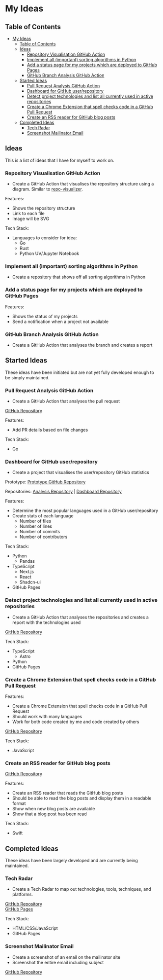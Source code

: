 # My Ideas

## Table of Contents

- [My Ideas](#my-ideas)
  - [Table of Contents](#table-of-contents)
  - [Ideas](#ideas)
    - [Repository Visualisation GitHub Action](#repository-visualisation-github-action)
    - [Implement all (important) sorting algorithms in Python](#implement-all-important-sorting-algorithms-in-python)
    - [Add a status page for my projects which are deployed to GitHub Pages](#add-a-status-page-for-my-projects-which-are-deployed-to-github-pages)
    - [GitHub Branch Analysis GitHub Action](#github-branch-analysis-github-action)
  - [Started Ideas](#started-ideas)
    - [Pull Request Analysis GitHub Action](#pull-request-analysis-github-action)
    - [Dashboard for GitHub user/repository](#dashboard-for-github-userrepository)
    - [Detect project technologies and list all currently used in active repositories](#detect-project-technologies-and-list-all-currently-used-in-active-repositories)
    - [Create a Chrome Extension that spell checks code in a GitHub Pull Request](#create-a-chrome-extension-that-spell-checks-code-in-a-github-pull-request)
    - [Create an RSS reader for GitHub blog posts](#create-an-rss-reader-for-github-blog-posts)
  - [Completed Ideas](#completed-ideas)
    - [Tech Radar](#tech-radar)
    - [Screenshot Mailinator Email](#screenshot-mailinator-email)

## Ideas

This is a list of ideas that I have for myself to work on.

### Repository Visualisation GitHub Action

- Create a GitHub Action that visualises the repository structure using a diagram. Similar to [repo-visualizer](https://github.com/githubocto/repo-visualizer).

Features:

- Shows the repository structure
- Link to each file
- Image will be SVG

Tech Stack:

- Languages to consider for idea:
  - Go
  - Rust
  - Python UV/Jupyter Notebook

### Implement all (important) sorting algorithms in Python

- Create a repository that shows off all sorting algorithms in Python

### Add a status page for my projects which are deployed to GitHub Pages

Features:

- Shows the status of my projects
- Send a notification when a project not available

### GitHub Branch Analysis GitHub Action

- Create a GitHub Action that analyses the branch and creates a report

## Started Ideas

These ideas have been initiated but are not yet fully developed enough to be simply maintained.

### Pull Request Analysis GitHub Action

- Create a GitHub Action that analyses the pull request

[GitHub Repository](https://github.com/JackPlowman/github-pr-analyser)

Features:

- Add PR details based on file changes

Tech Stack:

- Go

### Dashboard for GitHub user/repository

- Create a project that visualises the user/repository GitHub statistics

Prototype:
[Prototype GitHub Repository](https://jackplowman.github.io/github-stats-prototype/)

Repositories:
[Analysis Repository](https://github.com/JackPlowman/github-stats-analyser) | [Dashboard Repository](https://github.com/JackPlowman/github-stats)

Features:

- Determine the most popular languages used in a GitHub user/repository
- Create stats of each language
  - Number of files
  - Number of lines
  - Number of commits
  - Number of contributors

Tech Stack:

- Python
  - Pandas
- TypeScript
  - Next.js
  - React
  - Shadcn-ui
- GitHub Pages

### Detect project technologies and list all currently used in active repositories

- Create a GitHub Action that analyses the repositories and creates a report with the technologies used

[GitHub Repository](https://github.com/JackPlowman/tech-detective)

Tech Stack:

- TypeScript
  - Astro
- Python
- GitHub Pages

### Create a Chrome Extension that spell checks code in a GitHub Pull Request

Features:

- Create a Chrome Extension that spell checks code in a GitHub Pull Request
- Should work with many languages
- Work for both code created by me and code created by others

[GitHub Repository](https://github.com/JackPlowman/pr-proofreader)

Tech Stack:

- JavaScript

### Create an RSS reader for GitHub blog posts

[GitHub Repository](https://github.com/JackPlowman/GitHubPulse)

Features:

- Create an RSS reader that reads the GitHub blog posts
- Should be able to read the blog posts and display them in a readable format
- Show when new blog posts are available
- Show that a blog post has been read

Tech Stack:

- Swift

## Completed Ideas

These ideas have been largely developed and are currently being maintained.

### Tech Radar

- Create a Tech Radar to map out technologies, tools, techniques, and platforms.

[GitHub Repository](https://github.com/JackPlowman/tech-radar)<br>
[GitHub Pages](https://jackplowman.github.io/tech-radar/)

Tech Stack:

- HTML/CSS/JavaScript
- GitHub Pages

### Screenshot Mailinator Email

- Create a screenshot of an email on the mailinator site
- Screenshot the entire email including subject

[GitHub Repository](https://github.com/JackPlowman/screenshot_mailinator_email)
